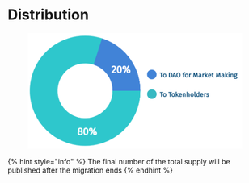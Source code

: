 # Distribution

<figure><img src="../.gitbook/assets/Captura.PNG" alt=""><figcaption></figcaption></figure>

{% hint style="info" %}
The final number of the total supply will be published after the migration ends
{% endhint %}

